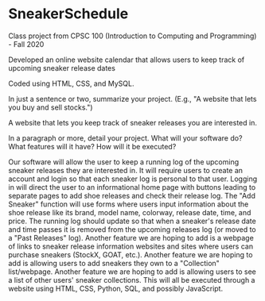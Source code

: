 # SneakerSchedule
Class project from CPSC 100 (Introduction to Computing and Programming) - Fall 2020

Developed an online website calendar that allows users to keep track of upcoming sneaker release dates

Coded using HTML, CSS, and MySQL.


In just a sentence or two, summarize your project. (E.g., "A website that lets you buy and sell stocks.")

A website that lets you keep track of sneaker releases you are interested in.

In a paragraph or more, detail your project. What will your software do? What features will it have? How will it be executed?

Our software will allow the user to keep a running log of the upcoming sneaker releases they are interested in.
It will require users to create an account and login so that each sneaker log is personal to that user.
Logging in will direct the user to an informational home page with buttons leading to separate pages to add shoe releases and check their release log.
The "Add Sneaker" function will use forms where users input information about the shoe release like its brand, model name, colorway, release date, time, and price.
The running log should update so that when a sneaker's release date and time passes it is removed from the upcoming releases log (or moved to a "Past Releases" log).
Another feature we are hoping to add is a webpage of links to sneaker release information websites and sites where users can purchase sneakers (StockX, GOAT, etc.).
Another feature we are hoping to add is allowing users to add sneakers they own to a "Collection" list/webpage.
Another feature we are hoping to add is allowing users to see a list of other users' sneaker collections.
This will all be executed through a website using HTML, CSS, Python, SQL, and possibly JavaScript.
